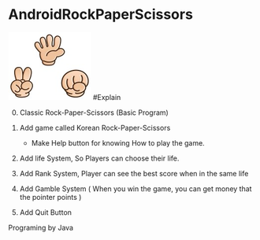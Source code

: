 # AndroidRockPaperScissors

![RPS](https://github.com/gunhee8178/digimonchin9dle/blob/master/Rock%20Paper%20Scissors%20Images/title2.jpg)
#Explain

0. Classic Rock-Paper-Scissors (Basic Program)

1. Add game called Korean Rock-Paper-Scissors
     - Make Help button for knowing How to play the game.
      
2. Add life System, So Players can choose their life.
  
3. Add Rank System, Player can see the best score when in the same life

4. Add Gamble System ( When you win the game, you can get money that the pointer points )

5. Add Quit Button


Programing by Java
